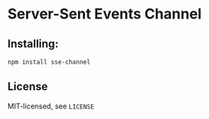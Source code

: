 Server-Sent Events Channel
==========================

Installing:
-----------

```
npm install sse-channel
```

License
-------
MIT-licensed, see `LICENSE`
